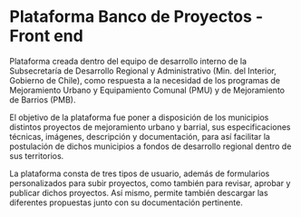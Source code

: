 # Plataforma Banco de Proyectos - Front end

Plataforma creada dentro del equipo de desarrollo interno de la Subsecretaría de Desarrollo Regional y Administrativo (Min. del Interior, Gobierno de Chile), como respuesta a la necesidad de los programas de Mejoramiento Urbano y Equipamiento Comunal (PMU) y de Mejoramiento de Barrios (PMB).

El objetivo de la plataforma fue poner a disposición de los municipios distintos proyectos de mejoramiento urbano y barrial, sus especificaciones técnicas, imágenes, descripción y documentación, para así facilitar la postulación de dichos municipios a fondos de desarrollo regional dentro de sus territorios.

La plataforma consta de tres tipos de usuario, además de formularios personalizados para subir proyectos, como también para revisar, aprobar y publicar dichos proyectos. Así mismo, permite también descargar las diferentes propuestas junto con su documentación pertinente.

